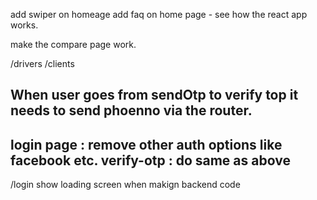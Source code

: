 add swiper on homeage
add faq on home page  -  see how the react app works. 


make the compare page work. 

/drivers
/clients 

When user goes from sendOtp  to verify top  it needs to send phoenno via the router. 
---- 
login page : remove other auth options like facebook etc. 
verify-otp  : do same as above 
----- 

/login 
show loading screen when makign backend code



